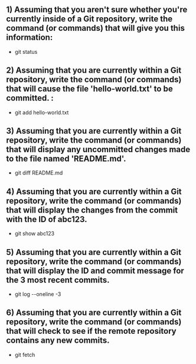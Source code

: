 ## 1) Assuming that you aren't sure whether you're currently inside of a Git repository, write the command (or commands) that will give you this information: 
- git status

## 2) Assuming that you are currently within a Git repository, write the command (or commands) that will cause the file 'hello-world.txt' to be committed. : 
- git add hello-world.txt 

## 3) Assuming that you are currently within a Git repository, write the command (or commands) that will display any uncommitted changes made to the file named 'README.md'.
- git diff README.md

## 4) Assuming that you are currently within a Git repository, write the command (or commands) that will display the changes from the commit with the ID of abc123.
- git show abc123

## 5) Assuming that you are currently within a Git repository, write the command (or commands) that will display the ID and commit message for the 3 most recent commits.
- git log --oneline -3

## 6) Assuming that you are currently within a Git repository, write the command (or commands) that will check to see if the remote repository contains any new commits.
- git fetch